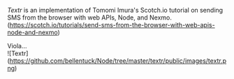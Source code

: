 *Textr* is an implementation of Tomomi Imura's Scotch.io tutorial on sending SMS from the browser with web APIs, Node, and Nexmo. (https://scotch.io/tutorials/send-sms-from-the-browser-with-web-apis-node-and-nexmo)

Viola...  
![Textr]
(https://github.com/bellentuck/Node/tree/master/textr/public/images/textr.png)
